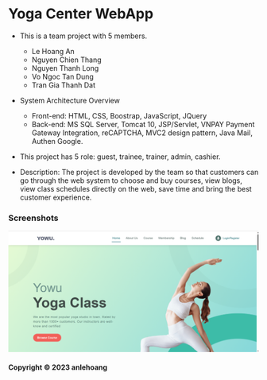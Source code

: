 # Yoga Center WebApp

* This is a team project with 5 members.
	- Le Hoang An
	- Nguyen Chien Thang 
	- Nguyen Thanh Long
	- Vo Ngoc Tan Dung
	- Tran Gia Thanh Dat

* System Architecture Overview 
	- Front-end: HTML, CSS, Boostrap, JavaScript, JQuery
	- Back-end: MS SQL Server, Tomcat 10, JSP/Servlet, VNPAY Payment Gateway Integration, reCAPTCHA, MVC2 design pattern, 
			 Java Mail, Authen Google.

* This project has 5 role: guest, trainee, trainer, admin, cashier.

* Description: The project is developed by the team so that customers can go through the web system to choose and buy courses, 
		    view blogs, view class schedules directly on the web, save time and bring the best customer experience.
		    
### Screenshots
![yoga-center_Home](https://github.com/anlehoang6789/yoga-center-web/blob/main/screenshots/yoga-center_Home.png)

#### Copyright &#169; 2023 anlehoang

